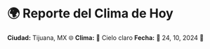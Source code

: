 # 🌍 Reporte del Clima de Hoy

**Ciudad:** Tijuana, MX 🌐
**Clima:** 🌈 Cielo claro
**Fecha:** 📅 24, 10, 2024 🚀
